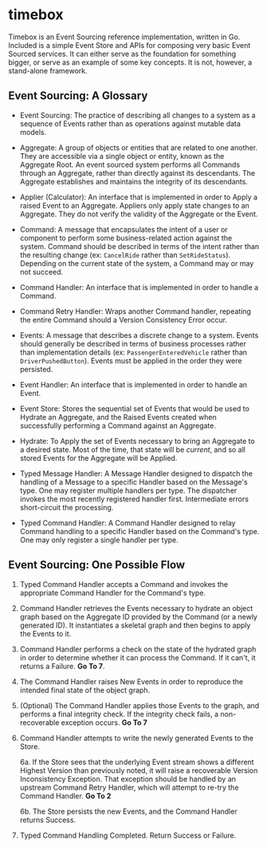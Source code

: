 # timebox

Timebox is an Event Sourcing reference implementation, written in Go. Included is a simple Event Store and APIs for composing very basic Event Sourced services. It can either serve as the foundation for something bigger, or serve as an example of some key concepts. It is not, however, a stand-alone framework.

## Event Sourcing: A Glossary

* Event Sourcing: The practice of describing all changes to a system as a sequence of Events rather than as operations against mutable data models.

* Aggregate: A group of objects or entities that are related to one another. They are accessible via a single object or entity, known as the Aggregate Root. An event sourced system performs all Commands through an Aggregate, rather than directly against its descendants. The Aggregate establishes and maintains the integrity of its descendants.

* Applier (Calculator): An interface that is implemented in order to Apply a raised Event to an Aggregate. Appliers only apply state changes to an Aggregate. They do not verify the validity of the Aggregate or the Event.

* Command: A message that encapsulates the intent of a user or component to perform some business-related action against the system. Command should be described in terms of the intent rather than the resulting change (ex: `CancelRide` rather than `SetRideStatus`). Depending on the current state of the system, a Command may or may not succeed.

* Command Handler: An interface that is implemented in order to handle a Command.

* Command Retry Handler: Wraps another Command handler, repeating the entire Command should a Version Consistency Error occur.

* Events: A message that describes a discrete change to a system. Events should generally be described in terms of business processes rather than implementation details (ex: `PassengerEnteredVehicle` rather than `DriverPushedButton`). Events must be applied in the order they were persisted.

* Event Handler: An interface that is implemented in order to handle an Event.

* Event Store: Stores the sequential set of Events that would be used to Hydrate an Aggregate, and the Raised Events created when successfully performing a Command against an Aggregate.

* Hydrate: To Apply the set of Events necessary to bring an Aggregate to a desired state. Most of the time, that state will be *current*, and so all stored Events for the Aggregate will be Applied.

* Typed Message Handler: A Message Handler designed to dispatch the handling of a Message to a specific Handler based on the Message's type. One may register multiple handlers per type. The dispatcher invokes the most recently registered handler first. Intermediate errors short-circuit the processing.

* Typed Command Handler: A Command Handler designed to relay Command handling to a specific Handler based on the Command's type. One may only register a single handler per type.

## Event Sourcing: One Possible Flow

1. Typed Command Handler accepts a Command and invokes the appropriate Command Handler for the Command's type.

2. Command Handler retrieves the Events necessary to hydrate an object graph based on the Aggregate ID provided by the Command (or a newly generated ID). It instantiates a skeletal graph and then begins to apply the Events to it.

3. Command Handler performs a check on the state of the hydrated graph in order to determine whether it can process the Command. If it can't, it returns a Failure. **Go To 7**.

4. The Command Handler raises New Events in order to reproduce the intended final state of the object graph.

5. (Optional) The Command Handler applies those Events to the graph, and performs a final integrity check. If the integrity check fails, a non-recoverable exception occurs. **Go To 7**

6. Command Handler attempts to write the newly generated Events to the Store.

   6a. If the Store sees that the underlying Event stream shows a different Highest Version than previously noted, it will raise a recoverable Version Inconsistency Exception. That exception should be handled by an upstream Command Retry Handler, which will attempt to re-try the Command Handler. **Go To 2**

   6b. The Store persists the new Events, and the Command Handler returns Success.

7. Typed Command Handling Completed. Return Success or Failure.
